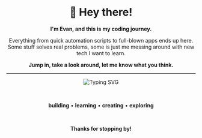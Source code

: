 <div align="center">

# 👋 Hey there!

**I'm Evan, and this is my coding journey.**

Everything from quick automation scripts to full-blown apps ends up here. Some stuff solves real problems, some is just me messing around with new tech I want to learn.

**Jump in, take a look around, let me know what you think.**

</div>

---

<div align="center">

![Typing SVG](https://readme-typing-svg.demolab.com?font=JetBrains+Mono&size=18&duration=4000&pause=800&color=58A6FF&center=true&vCenter=true&width=500&lines=Code+enthusiast;Problem+solver;Always+learning+new+technologies;Building+innovative+solutions)

<br/>

**building** • **learning** • **creating** • **exploring**

<br/>

**Thanks for stopping by!**

</div>
